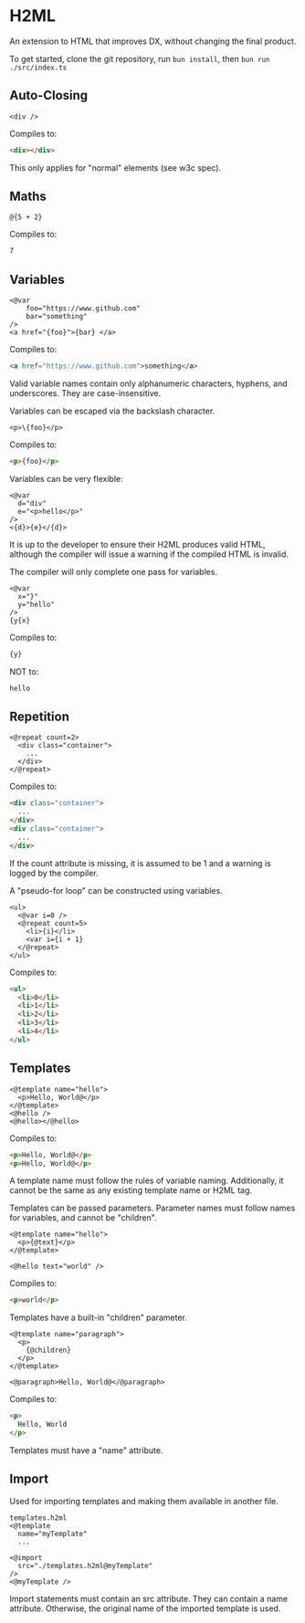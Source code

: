 # H2ML

An extension to HTML that improves DX, without changing the final product.

To get started, clone the git repository, run `bun install`, then `bun run ./src/index.ts`

## Auto-Closing

```H2ML
<div />
```

Compiles to:

```HTML
<div></div>
```

This only applies for "normal" elements (see w3c spec).

## Maths

```H2ML
@{5 + 2}
```

Compiles to:

```HTML
7
```

## Variables

```H2ML
<@var
	foo="https://www.github.com"
	bar="something"
/>
<a href="{foo}">{bar} </a>
```

Compiles to:

```HTML
<a href="https://www.github.com">something</a>
```

Valid variable names contain only alphanumeric characters, hyphens, and underscores. They are case-insensitive.

Variables can be escaped via the backslash character.

```H2ML
<p>\{foo}</p>
```

Compiles to:

```HTML
<p>{foo}</p>
```

Variables can be very flexible:

```H2ML
<@var
  d="div"
  e="<p>hello</p>"
/>
<{d}>{e}</{d}>
```

It is up to the developer to ensure their H2ML produces valid HTML, although the compiler will issue a warning if the compiled HTML is invalid.

The compiler will only complete one pass for variables.

```H2ML
<@var
  x="}"
  y="hello"
/>
{y{x}
```

Compiles to:

```HTML
{y}
```

NOT to:

```HTML
hello
```

## Repetition

```H2ML
<@repeat count=2>
  <div class="container">
    ...
  </div>
</@repeat>
```

Compiles to:

```HTML
<div class="container">
  ...
</div>
<div class="container">
  ...
</div>
```

If the count attribute is missing, it is assumed to be 1 and a warning is logged by the compiler.

A "pseudo-for loop" can be constructed using variables.

```H2ML
<ul>
  <@var i=0 />
  <@repeat count=5>
    <li>{i}</li>
    <var i={i + 1}
  </@repeat>
</ul>
```

Compiles to:

```HTML
<ul>
  <li>0</li>
  <li>1</li>
  <li>2</li>
  <li>3</li>
  <li>4</li>
</ul>
```

## Templates

```H2ML
<@template name="hello">
  <p>Hello, World@</p>
</@template>
<@hello />
<@hello></@hello>
```

Compiles to:

```HTML
<p>Hello, World@</p>
<p>Hello, World@</p>
```

A template name must follow the rules of variable naming. Additionally, it cannot be the same as any existing template name or H2ML tag.

Templates can be passed parameters. Parameter names must follow names for variables, and cannot be "children".

```H2ML
<@template name="hello">
  <p>{@text}</p>
</@template>

<@hello text="world" />
```

Compiles to:

```HTML
<p>world</p>
```

Templates have a built-in "children" parameter.

```H2ML
<@template name="paragraph">
  <p>
    {@children}
  </p>
</@template>

<@paragraph>Hello, World@</@paragraph>
```

Compiles to:

```HTML
<p>
  Hello, World
</p>
```

Templates must have a "name" attribute.

## Import

Used for importing templates and making them available in another file.

```H2ML
templates.h2ml
<@template
  name="myTemplate"
  ...
```

```H2ML
<@import
  src="./templates.h2ml@myTemplate"
/>
<@myTemplate />
```

Import statements must contain an src attribute. They can contain a name attribute. Otherwise, the original name of the imported template is used.
